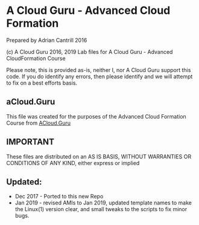 # A Cloud Guru - Advanced Cloud Formation
Prepared by Adrian Cantrill 2016

(c) A Cloud Guru 2016, 2019
Lab files for A Cloud Guru - Advanced CloudFormation Course

Please note, this is provided as-is, neither I, nor A Cloud Guru support this code. If you do identify any errors, then please identify and we will attempt to fix on a best efforts basis.

## aCloud.Guru
This file was created for the purposes of the Advanced Cloud Formation Course from [ACloud.Guru](https://acloud.guru)

## IMPORTANT
These files are distributed on an AS IS BASIS, WITHOUT WARRANTIES OR CONDITIONS OF ANY KIND, either express or implied

## Updated:
- Dec 2017 - Ported to this new Repo
- Jan 2019 - revised AMIs to Jan 2019, updated template names to make the Linux(1) version clear, and small tweaks to the scripts to fix minor bugs.


